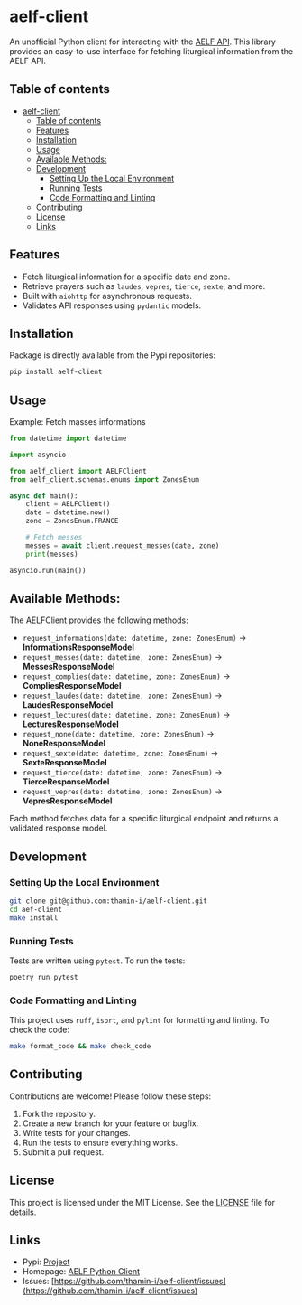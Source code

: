 # aelf-client

An unofficial Python client for interacting with the [AELF API](https://api.aelf.org/). This library provides an easy-to-use interface for fetching liturgical information from the AELF API.

## Table of contents
- [aelf-client](#aelf-client)
  - [Table of contents](#table-of-contents)
  - [Features](#features)
  - [Installation](#installation)
  - [Usage](#usage)
  - [Available Methods:](#available-methods)
  - [Development](#development)
    - [Setting Up the Local Environment](#setting-up-the-local-environment)
    - [Running Tests](#running-tests)
    - [Code Formatting and Linting](#code-formatting-and-linting)
  - [Contributing](#contributing)
  - [License](#license)
  - [Links](#links)

## Features

- Fetch liturgical information for a specific date and zone.
- Retrieve prayers such as `laudes`, `vepres`, `tierce`, `sexte`, and more.
- Built with `aiohttp` for asynchronous requests.
- Validates API responses using `pydantic` models.

## Installation

Package is directly available from the Pypi repositories:

```bash
pip install aelf-client
```

## Usage

Example: Fetch masses informations

```python
from datetime import datetime

import asyncio

from aelf_client import AELFClient
from aelf_client.schemas.enums import ZonesEnum

async def main():
    client = AELFClient()
    date = datetime.now()
    zone = ZonesEnum.FRANCE

    # Fetch messes
    messes = await client.request_messes(date, zone)
    print(messes)

asyncio.run(main())
```

## Available Methods:
The AELFClient provides the following methods:

- `request_informations(date: datetime, zone: ZonesEnum)` -> **InformationsResponseModel**
- `request_messes(date: datetime, zone: ZonesEnum)` -> **MessesResponseModel**
- `request_complies(date: datetime, zone: ZonesEnum)` -> **CompliesResponseModel**
- `request_laudes(date: datetime, zone: ZonesEnum)` -> **LaudesResponseModel**
- `request_lectures(date: datetime, zone: ZonesEnum)` -> **LecturesResponseModel**
- `request_none(date: datetime, zone: ZonesEnum)` -> **NoneResponseModel**
- `request_sexte(date: datetime, zone: ZonesEnum)` -> **SexteResponseModel**
- `request_tierce(date: datetime, zone: ZonesEnum)` -> **TierceResponseModel**
- `request_vepres(date: datetime, zone: ZonesEnum)` -> **VepresResponseModel**

Each method fetches data for a specific liturgical endpoint and returns a validated response model.


## Development

### Setting Up the Local Environment
```bash
git clone git@github.com:thamin-i/aelf-client.git
cd aef-client
make install
```

### Running Tests

Tests are written using `pytest`. To run the tests:
```bash
poetry run pytest
```

### Code Formatting and Linting

This project uses `ruff`, `isort`, and `pylint` for formatting and linting. To check the code:
```bash
make format_code && make check_code
```

## Contributing

Contributions are welcome! Please follow these steps:

1. Fork the repository.
2. Create a new branch for your feature or bugfix.
3. Write tests for your changes.
4. Run the tests to ensure everything works.
5. Submit a pull request.

## License
This project is licensed under the MIT License. See the [LICENSE](./LICENSE) file for details.

## Links
- Pypi: [Project](https://pypi.org/project/aelf-client)
- Homepage: [AELF Python Client](https://github.com/thamin-i/aelf-client)
- Issues: [https://github.com/thamin-i/aelf-client/issues](https://github.com/thamin-i/aelf-client/issues)
